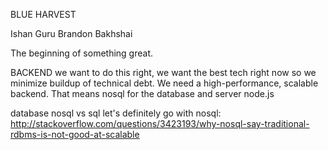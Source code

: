 BLUE HARVEST

Ishan Guru
Brandon Bakhshai

The beginning of something great.

BACKEND
    we want to do this right, we want the best tech right now
    so we minimize buildup of technical debt. We need a high-performance,
    scalable backend. That means nosql for the database and 
server
    node.js

database
    nosql vs sql 
        let's definitely go with nosql: 
        http://stackoverflow.com/questions/3423193/why-nosql-say-traditional-rdbms-is-not-good-at-scalable

